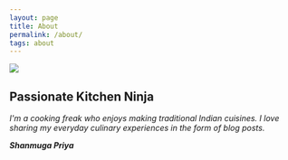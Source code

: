 ```yaml
---
layout: page
title: About
permalink: /about/
tags: about
---
```

<!--
{% include test.html image_path="https://shanmugapriyam.files.wordpress.com/2020/04/00100lrportrait_00100_burst20200414103634410_cover-1.jpg" title="Passionate Kitchen Ninja" description="I'm a cooking freak who enjoys making traditional Indian cuisines." %}
-->


<div>
	<img src="https://shanmugapriyam.files.wordpress.com/2020/04/00100lrportrait_00100_burst20200414103634410_cover-1.jpg"  class="img-circle"/>
	<div>
		<h2>Passionate Kitchen Ninja </h2>
		<i>I'm a cooking freak who enjoys making traditional Indian cuisines. I love sharing my everyday culinary experiences in the form of blog posts.</i>
	<p></p>
	<p>
		<b>
			<i>Shanmuga Priya</i>
		</b>
	</p>
  </div>
</div>


